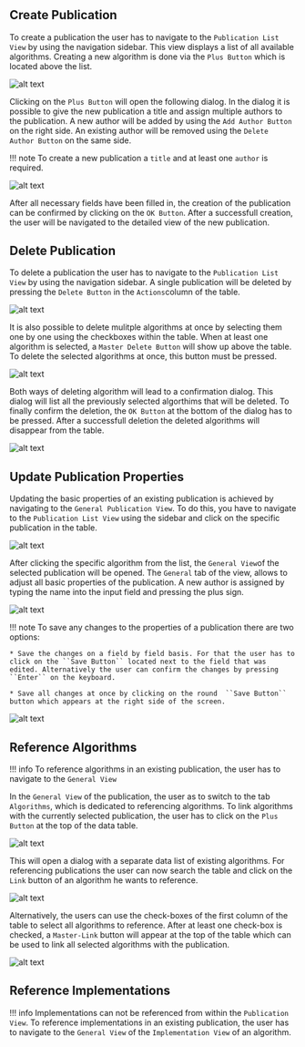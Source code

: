 #
## Create Publication

To create a publication the user has to navigate to the ``Publication List View`` by using the navigation sidebar. This view displays a list of all available algorithms. Creating a new algorithm is done via the ``Plus Button`` which is located above the list.

![alt text](./images/publication/Create_Publication_-_Step_1.png "Create publication")

Clicking on the ``Plus Button`` will open the following dialog.
In the dialog it is possible to give the new publication a title and assign multiple authors to the publication. A new author will be added by using the ``Add Author Button`` on the right side. An existing author will be removed using the ``Delete Author Button`` on the same side.

!!! note 
    To create a new publication a ``title`` and at least one ``author`` is required.


![alt text](./images/publication/Create_Publication_-_Step_3.png "Create publication")

After all necessary fields have been filled in, the creation of the publication can be confirmed by clicking on the ``OK Button``. After a successfull creation, the user will be navigated to the detailed view of the new publication.


## Delete Publication

To delete a publication the user has to navigate to the ``Publication List View`` by using the navigation sidebar. A single publication will be deleted by pressing the ``Delete Button`` in the ``Actions``column of the table.

![alt text](./images/publication/Delete_Publication_-_Step_1.png "Delete publication")


It is also possible to delete mulitple algorithms at once by selecting them one by one using the checkboxes within the table. When at least one algorithm is selected, a ``Master Delete Button`` will show up above the table. To delete the selected algorithms at once, this button must be pressed.

![alt text](./images/publication/Delete_Publication_-_Step_1.1.png "Delete publication")

Both ways of deleting algorithm will lead to a confirmation dialog. This dialog will list all the previously selected algorthims that will be deleted. To finally confirm the deletion, the ``OK Button`` at the bottom of the dialog has to be pressed. After a successfull deletion the deleted algorithms will disappear from the table.

![alt text](./images/publication/Delete_Publication_-_Step_2.png "Delete publication")

## Update Publication Properties

Updating the basic properties of an existing publication is achieved by navigating to the ``General Publication View``. 
To do this, you have to navigate to the ``Publication List View`` using the sidebar and click on the specific publication in the table.

![alt text](./images/publication/Open_Publication_View.png "Update Publication Properties")

After clicking the specific algorithm from the list, the ``General View``of the selected publication will be opened.
The ``General`` tab of the view, allows to adjust all basic properties of the publication.
A new author is assigned by typing the name into the input field and pressing the plus sign.

![alt text](./images/publication/Update_Publication_Properties_-_Step_1.png "Update Publication Properties")


!!! note 
    To save any changes to the properties of a publication there are two options:

    * Save the changes on a field by field basis. For that the user has to click on the ``Save Button`` located next to the field that was edited. Alternatively the user can confirm the changes by pressing ``Enter`` on the keyboard. 

    * Save all changes at once by clicking on the round  ``Save Button`` button which appears at the right side of the screen.

![alt text](./images/publication/Update_Publication_Properties_-_Step_2.png "Update Publication Properties")

## Reference Algorithms

!!! info
    To reference algorithms in an existing publication, the user has to navigate to the ``General View``

In the ``General View`` of the publication, the user as to switch to the tab ``Algorithms``, which is dedicated to referencing algorithms.
To link algorithms with the currently selected publication, the user has to click on the ``Plus Button`` at the top of the data table.

![alt text](./images/publication/Link_Algorithm_-_Step_1.png "Link Algorithm")

This will open a dialog with a separate data list of existing algorithms.
For referencing publications the user can now search the table and click on the ``Link`` button of an algorithm he wants to reference.

![alt text](./images/publication/Link_Algorithm_-_Step_2.1.png "Link Algorithm")

Alternatively, the users can use the check-boxes of the first column of the table to select all algorithms to reference. 
After at least one check-box is checked, a ``Master-Link`` button will appear at the top of the table which can be used to link all selected algorithms with the publication.

![alt text](./images/publication/Link_Algorithm_-_Step_2.2.png "Link Algorithm")


## Reference Implementations

!!! info
    Implementations can not be referenced from within the ``Publication View``.
    To reference implementations in an existing publication, the user has to navigate to the ``General View`` of the ``Implementation View`` of an algorithm.


